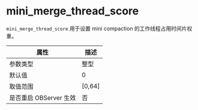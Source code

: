 mini_merge_thread_score 
============================================

`mini_merge_thread_score` 用于设置 mini compaction 的工作线程占用时间片权重。


|      **属性**      |  **描述**  |
|------------------|----------|
| 参数类型             | 整型       |
| 默认值              | 0        |
| 取值范围             | \[0,64\] |
| 是否重启 OBServer 生效 | 否        |


